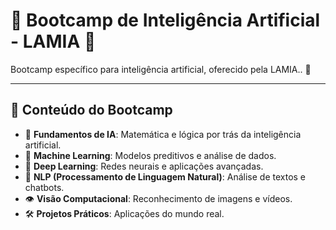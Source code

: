 # 🌟 Bootcamp de Inteligência Artificial - LAMIA 🌟

Bootcamp específico para inteligência artificial, oferecido pela LAMIA.. 🚀  

---

## 📂 **Conteúdo do Bootcamp**
- 📌 **Fundamentos de IA**: Matemática e lógica por trás da inteligência artificial.
- 🤖 **Machine Learning**: Modelos preditivos e análise de dados.
- 🧠 **Deep Learning**: Redes neurais e aplicações avançadas.
- 📝 **NLP (Processamento de Linguagem Natural)**: Análise de textos e chatbots.
- 👁️ **Visão Computacional**: Reconhecimento de imagens e vídeos.
- 🛠️ **Projetos Práticos**: Aplicações do mundo real.
